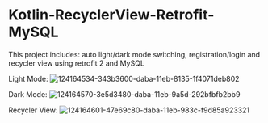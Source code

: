 # Kotlin-RecyclerView-Retrofit-MySQL
This project includes: auto light/dark mode switching, registration/login and recycler view using retrofit 2 and MySQL

Light Mode:
![124164534-343b3600-daba-11eb-8135-1f4071deb802](https://user-images.githubusercontent.com/77164635/124168586-ca715b00-dabe-11eb-8dd6-f7456441021f.jpg)

Dark Mode:
![124164570-3e5d3480-daba-11eb-9a5d-292bfbfb2bb9](https://user-images.githubusercontent.com/77164635/124168602-d0673c00-dabe-11eb-864c-141ace124de1.jpg)

Recycler View:
![124164601-47e69c80-daba-11eb-983c-f9d85a923321](https://user-images.githubusercontent.com/77164635/124168623-d6f5b380-dabe-11eb-8553-9762d72757ed.jpg)
